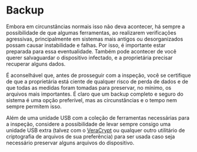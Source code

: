 # Backup

Embora em circunstâncias normais isso não deva acontecer, há sempre a possibilidade de que algumas ferramentas, ao realizarem verificações agressivas, principalmente em sistemas mais antigos ou desorganizados possam causar instabilidade e falhas. Por isso, é importante estar preparada para essa eventualidade. Também pode acontecer de você querer salvaguardar o dispositivo infectado, e a proprietária precisar recuperar alguns dados.

É aconselhável que, antes de prosseguir com a inspeção, você se certifique de que a proprietária está ciente de qualquer risco de perda de dados e de que todas as medidas foram tomadas para preservar, no mínimo, os arquivos mais importantes. É claro que um backup completo e seguro do sistema é uma opção preferível, mas as circunstâncias e o tempo nem sempre permitem isso.

Além de uma unidade USB com a coleção de ferramentas necessárias para a inspeção, considere a possibilidade de levar sempre consigo uma unidade USB extra (talvez com o [VeraCrypt](https://www.veracrypt.fr/) ou qualquer outro utilitário de criptografia de arquivos de sua preferência) para ser usada caso seja necessário preservar alguns arquivos do dispositivo.
